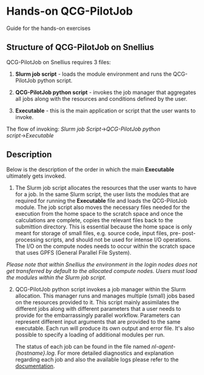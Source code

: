 # Hands-on QCG-PilotJob
Guide for the hands-on exercises

## Structure of QCG-PilotJob on Snellius
QCG-PilotJob on Snellius requires 3 files:
1. **Slurm job script** - loads the module environment and runs the QCG-PilotJob python script.

2. **QCG-PilotJob python script** - invokes the job manager that aggregates all jobs 
along with the resources and conditions defined by the user.

3. **Executable** - this is the main application or script that the user wants to invoke.

The flow of invoking: *Slurm job Script*&rarr;*QCG-PilotJob python script*&rarr;*Executable*

## Description
Below is the description of the order in which the main **Executable** ultimately gets invoked.

1. The Slurm job script allocates the resources that the user wants to have for a job. In the same
Slurm script, the user lists the modules that are required for running the **Executable** file and
loads the QCG-PilotJob module. The job script also moves the necessary files needed for the execution
from the home space to the scratch space and once the calculations are complete, copies the relevant
files back to the submittion directory. This is essential because the home space is only meant for storage 
of small files, e.g. source code, input files, pre- post-processing scripts, and should not be used for 
intense I/O operations. The I/O on the compute nodes needs to occur within the scratch space that uses 
GPFS (General Parallel File System).

*Please note that within Snellius the environment in the login nodes does not get transferred by default to the allocated compute nodes. Users must load the modules within the Slurm job script.*

2. QCG-PilotJob python script invokes a job manager within the Slurm allocation. This manager runs and 
manages multiple (small) jobs based on the resources provided to it. This script mainly assimilates the 
different jobs along with different parameters that a user needs to provide for the embarrassingly parallel 
workflow. Parameters can represent different input arguments that are provided to the same executable. 
Each run will produce its own output and error file. It's also possible to specify a loading of additional 
modules per run.

   The status of each job can be found in the file named *nl-agent-{hostname}.log*. For more detailed 
   diagnostics and explanation regarding each job and also the available logs please refer to the 
   [documentation](https://qcg-pilotjob.readthedocs.io/en/develop/logs.html).
